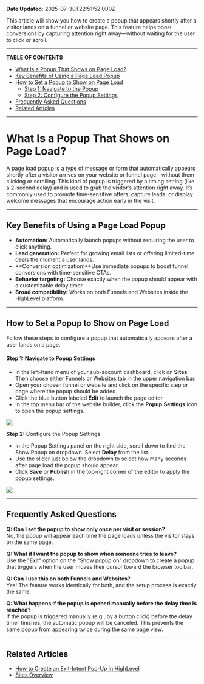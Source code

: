 **Date Updated:** 2025-07-30T22:51:52.000Z

This article will show you how to create a popup that appears shortly after a visitor lands on a funnel or website page. This feature helps boost conversions by capturing attention right away—without waiting for the user to click or scroll.

---

**TABLE OF CONTENTS**

* [What Is a Popup That Shows on Page Load?](#What-Is-a-Popup-That-Shows-on-Page-Load?)
* [Key Benefits of Using a Page Load Popup](#Key-Benefits-of-Using-a-Page-Load-Popup)
* [How to Set a Popup to Show on Page Load](#How-to-Set-a-Popup-to-Show-on-Page-Load)  
   * [Step 1: Navigate to the Popup](#Step-1%3A%C2%A0Navigate-to-the-Popup)  
   * [Step 2: Configure the Popup Settings](#Step-2%3A-Configure-the-Popup-Settings)
* [Frequently Asked Questions](#Frequently-Asked-Questions)
* [Related Articles](#Related-Articles)

---

# **What Is a Popup That Shows on Page Load?**

  
A page load popup is a type of message or form that automatically appears shortly after a visitor arrives on your website or funnel page—without them clicking or scrolling. This kind of popup is triggered by a timing setting (like a 2-second delay) and is used to grab the visitor’s attention right away. It’s commonly used to promote time-sensitive offers, capture leads, or display welcome messages that encourage action early in the visit.

---

## **Key Benefits of Using a Page Load Popup**

  
* **Automation:** Automatically launch popups without requiring the user to click anything.
* **Lead generation:** Perfect for growing email lists or offering limited-time deals the moment a user lands.
* **Conversion optimization:**Use immediate popups to boost funnel conversions with time-sensitive CTAs.
* **Behavior targeting:** Choose exactly when the popup should appear with a customizable delay timer.
* **Broad compatibility:** Works on both Funnels and Websites inside the HighLevel platform.

---

## **How to Set a Popup to Show on Page Load**

  
Follow these steps to configure a popup that automatically appears after a user lands on a page.
  
  
#### **Step 1:** Navigate to Popup Settings

  
* In the left-hand menu of your sub-account dashboard, click on **Sites**. Then choose either Funnels or Websites tab in the upper navigation bar.
* Open your chosen funnel or website and click on the specific step or page where the popup should be added.
* Click the blue button labeled **Edit** to launch the page editor.
* In the top menu bar of the website builder, click the **Popup** **Settings** icon to open the popup settings.

  
![](https://s3.amazonaws.com/cdn.freshdesk.com/data/helpdesk/attachments/production/155046955271/original/a195Uqak0HIUOVjM8Ts8xT_xMOhgN_OkgQ.png?1747767733)
  
  
**Step 2:** Configure the Popup Settings  
  
* In the Popup Settings panel on the right side, scroll down to find the Show Popup on dropdown. Select **Delay** from the list.
* Use the slider just below the dropdown to select how many seconds after page load the popup should appear.
* Click **Save** or **Publish** in the top-right corner of the editor to apply the popup settings.

  
![](https://s3.amazonaws.com/cdn.freshdesk.com/data/helpdesk/attachments/production/155046955315/original/bpbwilGX2PGqGsAk5ylcztjZsUhBKkVMKA.png?1747767821)

---

## **Frequently Asked Questions**

  
**Q: Can I set the popup to show only once per visit or session?**  
No, the popup will appear each time the page loads unless the visitor stays on the same page.

  
**Q: What if I want the popup to show when someone tries to leave?**  
Use the "Exit" option on the "Show popup on" dropdown to create a popup that triggers when the user moves their cursor toward the browser toolbar.

  
**Q: Can I use this on both Funnels and Websites?**  
Yes! The feature works identically for both, and the setup process is exactly the same.

  
**Q: What happens if the popup is opened manually before the delay time is reached?**  
 If the popup is triggered manually (e.g., by a button click) before the delay timer finishes, the automatic popup will be canceled. This prevents the same popup from appearing twice during the same page view.

---

## **Related Articles**

  
* [How to Create an Exit-Intent Pop-Up in HighLevel](https://help.gohighlevel.com/en/support/solutions/articles/155000004553)
* [Sites Overview](https://help.gohighlevel.com/en/support/solutions/articles/155000001633)[](https://help.gohighlevel.com/en/support/solutions/articles/155000001633)[](https://help.gohighlevel.com/en/support/solutions/articles/155000001633)